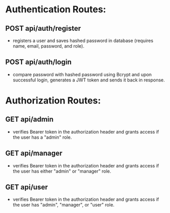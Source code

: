 # Authentication Routes:
## POST api/auth/register
- registers a user and saves hashed password in database (requires name, email, password, and role).

## POST api/auth/login
- compare password with hashed password using Bcrypt and upon successful login, generates a JWT token and sends it back in response.

# Authorization Routes:
## GET api/admin
- verifies Bearer token in the authorization header and grants access if the user has a "admin" role.

## GET api/manager
- verifies Bearer token in the authorization header and grants access if the user has either  "admin" or "manager" role.

## GET api/user
- verifies Bearer token in the authorization header and grants access if the user has "admin", "manager", or "user" role.